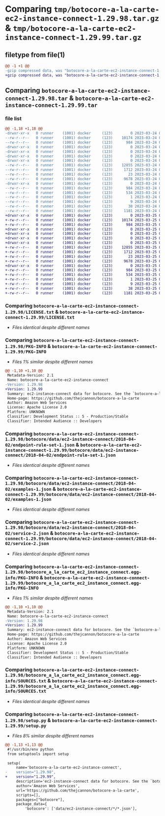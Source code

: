 # Comparing `tmp/botocore-a-la-carte-ec2-instance-connect-1.29.98.tar.gz` & `tmp/botocore-a-la-carte-ec2-instance-connect-1.29.99.tar.gz`

## filetype from file(1)

```diff
@@ -1 +1 @@
-gzip compressed data, was "botocore-a-la-carte-ec2-instance-connect-1.29.98.tar", last modified: Fri Mar 24 01:24:17 2023, max compression
+gzip compressed data, was "botocore-a-la-carte-ec2-instance-connect-1.29.99.tar", last modified: Sat Mar 25 01:22:38 2023, max compression
```

## Comparing `botocore-a-la-carte-ec2-instance-connect-1.29.98.tar` & `botocore-a-la-carte-ec2-instance-connect-1.29.99.tar`

### file list

```diff
@@ -1,18 +1,18 @@
-drwxr-xr-x   0 runner    (1001) docker     (123)        0 2023-03-24 01:24:17.717923 botocore-a-la-carte-ec2-instance-connect-1.29.98/
--rw-r--r--   0 runner    (1001) docker     (123)    10174 2023-03-24 01:24:17.000000 botocore-a-la-carte-ec2-instance-connect-1.29.98/LICENSE.txt
--rw-r--r--   0 runner    (1001) docker     (123)      984 2023-03-24 01:24:17.717923 botocore-a-la-carte-ec2-instance-connect-1.29.98/PKG-INFO
-drwxr-xr-x   0 runner    (1001) docker     (123)        0 2023-03-24 01:24:17.717923 botocore-a-la-carte-ec2-instance-connect-1.29.98/botocore/
-drwxr-xr-x   0 runner    (1001) docker     (123)        0 2023-03-24 01:24:17.717923 botocore-a-la-carte-ec2-instance-connect-1.29.98/botocore/data/
-drwxr-xr-x   0 runner    (1001) docker     (123)        0 2023-03-24 01:24:17.717923 botocore-a-la-carte-ec2-instance-connect-1.29.98/botocore/data/ec2-instance-connect/
-drwxr-xr-x   0 runner    (1001) docker     (123)        0 2023-03-24 01:24:17.717923 botocore-a-la-carte-ec2-instance-connect-1.29.98/botocore/data/ec2-instance-connect/2018-04-02/
--rw-r--r--   0 runner    (1001) docker     (123)    12855 2023-03-24 01:23:57.000000 botocore-a-la-carte-ec2-instance-connect-1.29.98/botocore/data/ec2-instance-connect/2018-04-02/endpoint-rule-set-1.json
--rw-r--r--   0 runner    (1001) docker     (123)     1712 2023-03-24 01:23:57.000000 botocore-a-la-carte-ec2-instance-connect-1.29.98/botocore/data/ec2-instance-connect/2018-04-02/examples-1.json
--rw-r--r--   0 runner    (1001) docker     (123)       23 2023-03-24 01:23:57.000000 botocore-a-la-carte-ec2-instance-connect-1.29.98/botocore/data/ec2-instance-connect/2018-04-02/paginators-1.json
--rw-r--r--   0 runner    (1001) docker     (123)     9678 2023-03-24 01:23:57.000000 botocore-a-la-carte-ec2-instance-connect-1.29.98/botocore/data/ec2-instance-connect/2018-04-02/service-2.json
-drwxr-xr-x   0 runner    (1001) docker     (123)        0 2023-03-24 01:24:17.717923 botocore-a-la-carte-ec2-instance-connect-1.29.98/botocore_a_la_carte_ec2_instance_connect.egg-info/
--rw-r--r--   0 runner    (1001) docker     (123)      984 2023-03-24 01:24:17.000000 botocore-a-la-carte-ec2-instance-connect-1.29.98/botocore_a_la_carte_ec2_instance_connect.egg-info/PKG-INFO
--rw-r--r--   0 runner    (1001) docker     (123)      534 2023-03-24 01:24:17.000000 botocore-a-la-carte-ec2-instance-connect-1.29.98/botocore_a_la_carte_ec2_instance_connect.egg-info/SOURCES.txt
--rw-r--r--   0 runner    (1001) docker     (123)        1 2023-03-24 01:24:17.000000 botocore-a-la-carte-ec2-instance-connect-1.29.98/botocore_a_la_carte_ec2_instance_connect.egg-info/dependency_links.txt
--rw-r--r--   0 runner    (1001) docker     (123)        9 2023-03-24 01:24:17.000000 botocore-a-la-carte-ec2-instance-connect-1.29.98/botocore_a_la_carte_ec2_instance_connect.egg-info/top_level.txt
--rw-r--r--   0 runner    (1001) docker     (123)       38 2023-03-24 01:24:17.717923 botocore-a-la-carte-ec2-instance-connect-1.29.98/setup.cfg
--rw-r--r--   0 runner    (1001) docker     (123)     1181 2023-03-24 01:24:17.000000 botocore-a-la-carte-ec2-instance-connect-1.29.98/setup.py
+drwxr-xr-x   0 runner    (1001) docker     (123)        0 2023-03-25 01:22:38.743314 botocore-a-la-carte-ec2-instance-connect-1.29.99/
+-rw-r--r--   0 runner    (1001) docker     (123)    10174 2023-03-25 01:22:38.000000 botocore-a-la-carte-ec2-instance-connect-1.29.99/LICENSE.txt
+-rw-r--r--   0 runner    (1001) docker     (123)      984 2023-03-25 01:22:38.743314 botocore-a-la-carte-ec2-instance-connect-1.29.99/PKG-INFO
+drwxr-xr-x   0 runner    (1001) docker     (123)        0 2023-03-25 01:22:38.743314 botocore-a-la-carte-ec2-instance-connect-1.29.99/botocore/
+drwxr-xr-x   0 runner    (1001) docker     (123)        0 2023-03-25 01:22:38.743314 botocore-a-la-carte-ec2-instance-connect-1.29.99/botocore/data/
+drwxr-xr-x   0 runner    (1001) docker     (123)        0 2023-03-25 01:22:38.743314 botocore-a-la-carte-ec2-instance-connect-1.29.99/botocore/data/ec2-instance-connect/
+drwxr-xr-x   0 runner    (1001) docker     (123)        0 2023-03-25 01:22:38.743314 botocore-a-la-carte-ec2-instance-connect-1.29.99/botocore/data/ec2-instance-connect/2018-04-02/
+-rw-r--r--   0 runner    (1001) docker     (123)    12855 2023-03-25 01:22:12.000000 botocore-a-la-carte-ec2-instance-connect-1.29.99/botocore/data/ec2-instance-connect/2018-04-02/endpoint-rule-set-1.json
+-rw-r--r--   0 runner    (1001) docker     (123)     1712 2023-03-25 01:22:12.000000 botocore-a-la-carte-ec2-instance-connect-1.29.99/botocore/data/ec2-instance-connect/2018-04-02/examples-1.json
+-rw-r--r--   0 runner    (1001) docker     (123)       23 2023-03-25 01:22:12.000000 botocore-a-la-carte-ec2-instance-connect-1.29.99/botocore/data/ec2-instance-connect/2018-04-02/paginators-1.json
+-rw-r--r--   0 runner    (1001) docker     (123)     9678 2023-03-25 01:22:12.000000 botocore-a-la-carte-ec2-instance-connect-1.29.99/botocore/data/ec2-instance-connect/2018-04-02/service-2.json
+drwxr-xr-x   0 runner    (1001) docker     (123)        0 2023-03-25 01:22:38.743314 botocore-a-la-carte-ec2-instance-connect-1.29.99/botocore_a_la_carte_ec2_instance_connect.egg-info/
+-rw-r--r--   0 runner    (1001) docker     (123)      984 2023-03-25 01:22:38.000000 botocore-a-la-carte-ec2-instance-connect-1.29.99/botocore_a_la_carte_ec2_instance_connect.egg-info/PKG-INFO
+-rw-r--r--   0 runner    (1001) docker     (123)      534 2023-03-25 01:22:38.000000 botocore-a-la-carte-ec2-instance-connect-1.29.99/botocore_a_la_carte_ec2_instance_connect.egg-info/SOURCES.txt
+-rw-r--r--   0 runner    (1001) docker     (123)        1 2023-03-25 01:22:38.000000 botocore-a-la-carte-ec2-instance-connect-1.29.99/botocore_a_la_carte_ec2_instance_connect.egg-info/dependency_links.txt
+-rw-r--r--   0 runner    (1001) docker     (123)        9 2023-03-25 01:22:38.000000 botocore-a-la-carte-ec2-instance-connect-1.29.99/botocore_a_la_carte_ec2_instance_connect.egg-info/top_level.txt
+-rw-r--r--   0 runner    (1001) docker     (123)       38 2023-03-25 01:22:38.743314 botocore-a-la-carte-ec2-instance-connect-1.29.99/setup.cfg
+-rw-r--r--   0 runner    (1001) docker     (123)     1181 2023-03-25 01:22:38.000000 botocore-a-la-carte-ec2-instance-connect-1.29.99/setup.py
```

### Comparing `botocore-a-la-carte-ec2-instance-connect-1.29.98/LICENSE.txt` & `botocore-a-la-carte-ec2-instance-connect-1.29.99/LICENSE.txt`

 * *Files identical despite different names*

### Comparing `botocore-a-la-carte-ec2-instance-connect-1.29.98/PKG-INFO` & `botocore-a-la-carte-ec2-instance-connect-1.29.99/PKG-INFO`

 * *Files 1% similar despite different names*

```diff
@@ -1,10 +1,10 @@
 Metadata-Version: 2.1
 Name: botocore-a-la-carte-ec2-instance-connect
-Version: 1.29.98
+Version: 1.29.99
 Summary: ec2-instance-connect data for botocore. See the `botocore-a-la-carte` package for more info.
 Home-page: https://github.com/thejcannon/botocore-a-la-carte
 Author: Amazon Web Services
 License: Apache License 2.0
 Platform: UNKNOWN
 Classifier: Development Status :: 5 - Production/Stable
 Classifier: Intended Audience :: Developers
```

### Comparing `botocore-a-la-carte-ec2-instance-connect-1.29.98/botocore/data/ec2-instance-connect/2018-04-02/endpoint-rule-set-1.json` & `botocore-a-la-carte-ec2-instance-connect-1.29.99/botocore/data/ec2-instance-connect/2018-04-02/endpoint-rule-set-1.json`

 * *Files identical despite different names*

### Comparing `botocore-a-la-carte-ec2-instance-connect-1.29.98/botocore/data/ec2-instance-connect/2018-04-02/examples-1.json` & `botocore-a-la-carte-ec2-instance-connect-1.29.99/botocore/data/ec2-instance-connect/2018-04-02/examples-1.json`

 * *Files identical despite different names*

### Comparing `botocore-a-la-carte-ec2-instance-connect-1.29.98/botocore/data/ec2-instance-connect/2018-04-02/service-2.json` & `botocore-a-la-carte-ec2-instance-connect-1.29.99/botocore/data/ec2-instance-connect/2018-04-02/service-2.json`

 * *Files identical despite different names*

### Comparing `botocore-a-la-carte-ec2-instance-connect-1.29.98/botocore_a_la_carte_ec2_instance_connect.egg-info/PKG-INFO` & `botocore-a-la-carte-ec2-instance-connect-1.29.99/botocore_a_la_carte_ec2_instance_connect.egg-info/PKG-INFO`

 * *Files 1% similar despite different names*

```diff
@@ -1,10 +1,10 @@
 Metadata-Version: 2.1
 Name: botocore-a-la-carte-ec2-instance-connect
-Version: 1.29.98
+Version: 1.29.99
 Summary: ec2-instance-connect data for botocore. See the `botocore-a-la-carte` package for more info.
 Home-page: https://github.com/thejcannon/botocore-a-la-carte
 Author: Amazon Web Services
 License: Apache License 2.0
 Platform: UNKNOWN
 Classifier: Development Status :: 5 - Production/Stable
 Classifier: Intended Audience :: Developers
```

### Comparing `botocore-a-la-carte-ec2-instance-connect-1.29.98/botocore_a_la_carte_ec2_instance_connect.egg-info/SOURCES.txt` & `botocore-a-la-carte-ec2-instance-connect-1.29.99/botocore_a_la_carte_ec2_instance_connect.egg-info/SOURCES.txt`

 * *Files identical despite different names*

### Comparing `botocore-a-la-carte-ec2-instance-connect-1.29.98/setup.py` & `botocore-a-la-carte-ec2-instance-connect-1.29.99/setup.py`

 * *Files 8% similar despite different names*

```diff
@@ -1,13 +1,13 @@
 #!/usr/bin/env python
 from setuptools import setup
 
 setup(
     name='botocore-a-la-carte-ec2-instance-connect',
-    version="1.29.98",
+    version="1.29.99",
     description='ec2-instance-connect data for botocore. See the `botocore-a-la-carte` package for more info.',
     author='Amazon Web Services',
     url='https://github.com/thejcannon/botocore-a-la-carte',
     scripts=[],
     packages=["botocore"],
     package_data={
         'botocore': ['data/ec2-instance-connect/*/*.json'],
```

